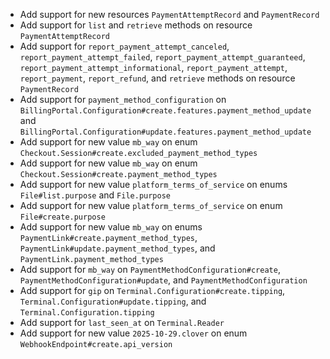 * Add support for new resources `PaymentAttemptRecord` and `PaymentRecord`
* Add support for `list` and `retrieve` methods on resource `PaymentAttemptRecord`
* Add support for `report_payment_attempt_canceled`, `report_payment_attempt_failed`, `report_payment_attempt_guaranteed`, `report_payment_attempt_informational`, `report_payment_attempt`, `report_payment`, `report_refund`, and `retrieve` methods on resource `PaymentRecord`
* Add support for `payment_method_configuration` on `BillingPortal.Configuration#create.features.payment_method_update` and `BillingPortal.Configuration#update.features.payment_method_update`
* Add support for new value `mb_way` on enum `Checkout.Session#create.excluded_payment_method_types`
* Add support for new value `mb_way` on enum `Checkout.Session#create.payment_method_types`
* Add support for new value `platform_terms_of_service` on enums `File#list.purpose` and `File.purpose`
* Add support for new value `platform_terms_of_service` on enum `File#create.purpose`
* Add support for new value `mb_way` on enums `PaymentLink#create.payment_method_types`, `PaymentLink#update.payment_method_types`, and `PaymentLink.payment_method_types`
* Add support for `mb_way` on `PaymentMethodConfiguration#create`, `PaymentMethodConfiguration#update`, and `PaymentMethodConfiguration`
* Add support for `gip` on `Terminal.Configuration#create.tipping`, `Terminal.Configuration#update.tipping`, and `Terminal.Configuration.tipping`
* Add support for `last_seen_at` on `Terminal.Reader`
* Add support for new value `2025-10-29.clover` on enum `WebhookEndpoint#create.api_version`
